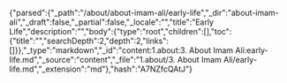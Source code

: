 {"parsed":{"_path":"/about/about-imam-ali/early-life","_dir":"about-imam-ali","_draft":false,"_partial":false,"_locale":"","title":"Early Life","description":"","body":{"type":"root","children":[],"toc":{"title":"","searchDepth":2,"depth":2,"links":[]}},"_type":"markdown","_id":"content:1.about:3. About Imam Ali:early-life.md","_source":"content","_file":"1.about/3. About Imam Ali/early-life.md","_extension":"md"},"hash":"A7NZfcQAtJ"}